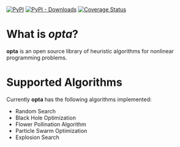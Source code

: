 [![PyPI](https://img.shields.io/pypi/v/opta?color=blue)](https://img.shields.io/pypi/v/opta?color=blue)
[![PyPI - Downloads](https://img.shields.io/pypi/dm/opta)]((https://img.shields.io/pypi/dm/opta))
[![Coverage Status](https://coveralls.io/repos/github/wol4aravio/opta/badge.svg?branch=main)](https://coveralls.io/github/wol4aravio/opta?branch=main)

# What is _opta_?

**opta** is an open source library of heuristic algorithms for nonlinear programming problems.

# Supported Algorithms

Currently **opta** has the following algorithms implemented:

- Random Search
- Black Hole Optimization
- Flower Pollination Algorithm
- Particle Swarm Optimization
- Explosion Search
